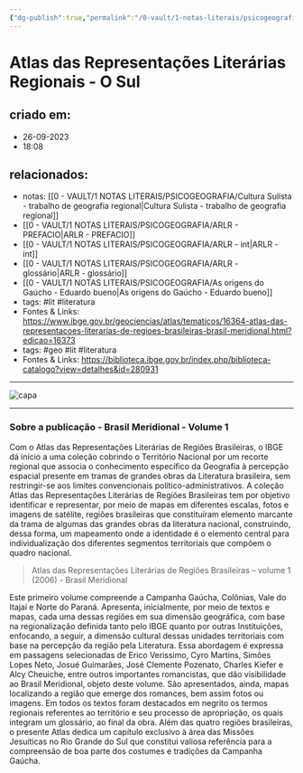 ```yaml
---
{"dg-publish":true,"permalink":"/0-vault/1-notas-literais/psicogeografia/atlas-das-representacoes-literarias-regionais-o-sul/","tags":["lit","literatura","geo"],"dgHomeLink":true,"dgShowLocalGraph":true,"dgShowFileTree":true,"dgEnableSearch":true,"noteIcon":""}
---
```


# Atlas das Representações Literárias Regionais - O Sul

## criado em: 
- 26-09-2023
- 18:08
## relacionados:
- notas: [[0 - VAULT/1 NOTAS LITERAIS/PSICOGEOGRAFIA/Cultura Sulista - trabalho de geografia regional\|Cultura Sulista - trabalho de geografia regional]]
- [[0 - VAULT/1 NOTAS LITERAIS/PSICOGEOGRAFIA/ARLR - PREFACIO\|ARLR - PREFACIO]]
- [[0 - VAULT/1 NOTAS LITERAIS/PSICOGEOGRAFIA/ARLR - int\|ARLR - int]]
- [[0 - VAULT/1 NOTAS LITERAIS/PSICOGEOGRAFIA/ARLR - glossário\|ARLR - glossário]]
- [[0 - VAULT/1 NOTAS LITERAIS/PSICOGEOGRAFIA/As origens do Gaúcho - Eduardo bueno\|As origens do Gaúcho - Eduardo bueno]]
- tags: #lit #literatura 
- Fontes & Links: https://www.ibge.gov.br/geociencias/atlas/tematicos/16364-atlas-das-representacoes-literarias-de-regioes-brasileiras-brasil-meridional.html?edicao=16373
- tags: #geo #lit #literatura 
- Fontes & Links: https://biblioteca.ibge.gov.br/index.php/biblioteca-catalogo?view=detalhes&id=280931
---

![capa](https://cdn.rcn67.com.br/upload/dn_noticia/2016/11/93525.jpg)


---
### Sobre a publicação - Brasil Meridional - Volume 1

Com o Atlas das Representações Literárias de Regiões Brasileiras, o IBGE dá início a uma coleção cobrindo o Território Nacional por um recorte regional que associa o conhecimento específico da Geografia à percepção espacial presente em tramas de grandes obras da Literatura brasileira, sem restringir-se aos limites convencionais político-administrativos. A coleção Atlas das Representações Literárias de Regiões Brasileiras tem por objetivo identificar e representar, por meio de mapas em diferentes escalas, fotos e imagens de satélite, regiões brasileiras que constituíram elemento marcante da trama de algumas das grandes obras da literatura nacional, construindo, dessa forma, um mapeamento onde a identidade é o elemento central para individualização dos diferentes segmentos territoriais que compõem o quadro nacional.

> Atlas das Representações Literárias de Regiões Brasileiras – volume 1 (2006) - Brasil Meridional

Este primeiro volume compreende a Campanha Gaúcha, Colônias, Vale do Itajaí e Norte do Paraná. Apresenta, inicialmente, por meio de textos e mapas, cada uma dessas regiões em sua dimensão geográfica, com base na regionalização definida tanto pelo IBGE quanto por outras Instituições, enfocando, a seguir, a dimensão cultural dessas unidades territoriais com base na percepção da região pela Literatura. Essa abordagem é expressa em passagens selecionadas de Erico Verissimo, Cyro Martins, Simões Lopes Neto, Josué Guimarães, José Clemente Pozenato, Charles Kiefer e Alcy Cheuiche, entre outros importantes romancistas, que dão visibilidade ao Brasil Meridional, objeto deste volume. São apresentados, ainda, mapas localizando a região que emerge dos romances, bem assim fotos ou imagens. Em todos os textos foram destacados em negrito os termos regionais referentes ao território e seu processo de apropriação, os quais integram um glossário, ao final da obra. Além das quatro regiões brasileiras, o presente Atlas dedica um capítulo exclusivo à área das Missões Jesuíticas no Rio Grande do Sul que constitui valiosa referência para a compreensão de boa parte dos costumes e tradições da Campanha Gaúcha.